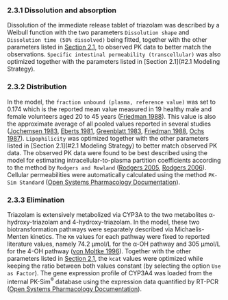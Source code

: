 ### 2.3.1	Dissolution and absorption

Dissolution of the immediate release tablet of triazolam was described by a Weibull function with the two parameters `Dissolution shape` and `Dissolution time (50% dissolved)` being fitted, together with the other parameters listed in [Section 2.1](#21-Modeling-Strategy), to observed PK data to better match the observations. `Specific intestinal permeability (transcellular)` was also optimized together with the parameters listed in [Section 2.1](#2.1 Modeling Strategy).
### 2.3.2	Distribution

In the model, the `fraction unbound (plasma, reference value)` was set to 0.174 which is the reported mean value measured in 19 healthy male and female volunteers aged 20 to 45 years ([Friedman 1988](#5-References)). This value is also the approximate average of all pooled values reported in several studies ([Jochemsen 1983](#5-References), [Eberts 1981](#5-References), [Greenblatt 1983](#5-References),  [Friedman 1988](#5-References), [Ochs 1987](#5-References)). `Lipophilicity` was optimized together with the other parameters listed in [Section 2.1](#2.1 Modeling Strategy) to better match observed PK data. The observed PK data were found to be best described using the model for estimating intracellular-to-plasma partition coefficients according to the method by `Rodgers and Rowland` ([Rodgers 2005](#5-References), [Rodgers 2006](#5-References)). Cellular permeabilities were automatically calculated using the method `PK-Sim Standard` ([Open Systems Pharmacology Documentation](#5-References)).  

### 2.3.3	Elimination

Triazolam is extensively metabolized via CYP3A to the two metabolites α-hydroxy-triazolam and 4-hydroxy-triazolam. In the model, these two biotransformation pathways were separately described via Michaelis-Menten kinetics. The `Km` values for each pathway were fixed to reported literature values, namely 74.2 µmol/L for the α-OH pathway and 305 µmol/L for the 4-OH pathway ([von Moltke 1996](#5-References)). Together with the other parameters listed in [Section 2.1](#21-Modeling-Strategy), the `kcat` values were optimized while keeping the ratio between both values constant (by selecting the option `Use as Factor`). The gene expression profile of CYP3A4 was loaded from the internal PK-Sim<sup>®</sup> database using the expression data quantified by RT-PCR ([Open Systems Pharmacology Documentation](#5-References)).


